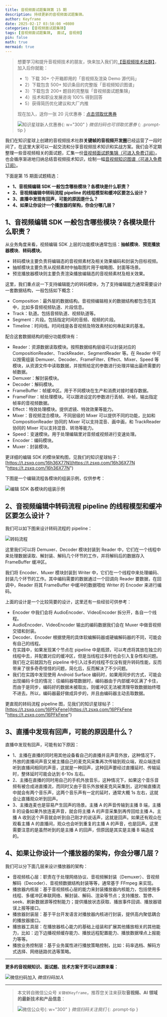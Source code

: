 ```yaml
---
title: 音视频面试题集锦第 15 期
description: 持续更新的音视频面试题集锦。
author: Keyframe
date: 2025-02-17 03:58:08 +0800
categories: [音视频面试题集锦]
tags: [音视频面试题集锦,  面试, 音视频]
pin: false
math: true
mermaid: true
---
```


>想要学习和提升音视频技术的朋友，快来加入我们的<a href="https://t.zsxq.com/jRprT" target="_blank" rel="noopener noreferrer">【音视频技术社群】</a>，加入后你就能：
>
>- 1）下载 30+ 个开箱即用的「音视频及渲染 Demo 源代码」
>- 2）下载包含 500+ 知识条目的完整版「音视频知识图谱」
>- 3）下载包含 200+ 题目的完整版「音视频面试题集锦」
>- 4）技术和职业发展咨询 100% 得到回答
>- 5）获得简历优化建议和大厂内推
>  
>现在加入，送你一张 20 元优惠券：<a href="https://t.zsxq.com/jRprT" target="_blank" rel="noopener noreferrer">点击领取优惠券</a>
>
>![知识星球新人优惠券](assets/img/keyframe-zsxq-coupon.png){: w="300" }
>_微信扫码也可领取优惠券_
{: .prompt-tip }

我们在知识星球上创建的音视频技术社群**关键帧的音视频开发圈**已经运营了一段时间了，在这里大家可以一起交流和分享音视频技术知识和实战方案。我们会不定期整理一些音视频相关的面试题，汇集一份[音视频面试题集锦（可进入免费订阅）](https://mp.weixin.qq.com/mp/appmsgalbum?__biz=MjM5MTkxOTQyMQ==&action=getalbum&album_id=2380776196751425539#wechat_redirect)。也会循序渐进地归纳总结音视频技术知识，绘制一幅[音视频知识图谱（可进入免费订阅）](https://mp.weixin.qq.com/mp/appmsgalbum?__biz=MjM5MTkxOTQyMQ==&action=getalbum&album_id=2349658423078092802#wechat_redirect)。

下面是第 15 期面试题精选：


- **1、音视频编辑 SDK 一般包含哪些模块？各模块是什么职责？**
- **2、音视频编辑中转码流程 pipeline 的线程模型和缓冲区要怎么设计？**
- **3、直播中发现有回声，可能的原因是什么？**
- **4、如果让你设计一个播放器的架构，你会分哪几层？**




## 1、音视频编辑 SDK 一般包含哪些模块？各模块是什么职责？

从业务角度来看，视频编辑 SDK 上层的功能模块通常包括：**抽帧模块**、**预览播放器模块**、**转码模块**。

- 转码模块主要负责将编辑态的音视频素材及相关效果编码和封装为目标视频。
- 抽帧模块主要负责从视频素材中抽取图片用于缩略图、封面等场景。
- 预览播放器模块则主要负责渲染播放编辑态的音视频素材及相关效果。

这里，我们重点说一下支持编辑能力的转码模块，为了支持编辑能力通常需要设计一套数据结构，一般包括如下概念：

- Composition：最外层的数据结构。音视频编辑相关的数据结构都包含在其中，比如多音频视频轨道、片段信息。
- Track：轨道。包括音频轨道、视频轨道等。
- Segment：片段。包括指定时间的音频、视频的片段。
- Timeline：时间线。时间线是各音视频及特效素材如何串起来的基准。

配合这套数据结构的细分功能模块有：

- Reader：资源数据读取模块。按照数据结构层级可以封装对应的 CompositionReader、TrackReader、SegmentReader 等。在 Reader 中可以按需组装 Demuxer、Decoder、FrameFilter、Effect、Mixer、Speed 等模块，从资源文件中读取数据，并按照给定的参数进行处理并输出最终需要的帧数据。
- Demuxer：解封装模块。
- Decoder：解码模块。
- FrameBuffer：帧缓冲区。用于不同模块在生产和消费对接时缓存数据。
- FrameFilter：帧处理模块。可以跟进设定的参数进行丢帧、补帧，输出指定帧率的音视频数据。
- Effect：特效处理模块。提供滤镜、特效效果等能力。
- Mixer：音视频混合模块。不同层级的 Mixer 可以提供不同的功能，比如和 CompositionReader 协同的 Mixer 可以支持混音、画中画，和 TrackReader 协同的 Mixer 可以支持混音、转场等能力。
- Speed：变速模块。用于处理编辑里对音频或视频进行变速处理。
- Encoder：编码模块。
- Muxer：封装模块。



更详细的编辑 SDK 的模块架构图，见我们的知识星球帖子：[https://t.zsxq.com/16h36X77N](https://t.zsxq.com/16h36X77N "https://t.zsxq.com/16h36X77N")



下图是一个编辑流程各模块的组装示例，仅供参考：

![编辑 SDK 各模块的组装示例](assets/resource/av-interview-qa/edit-sdk-modules.png)






## 2、音视频编辑中转码流程 pipeline 的线程模型和缓冲区要怎么设计？

 
我们可以如下图来设计转码流程的 pipeline：

![转码流程](assets/resource/av-interview-qa/transcode-pipeline.png)


这里我们可以将 Demuxer、Decoder 模块封装到 Reader 中，它们在一个线程中来处理数据读取、解封装、解码几个环节的工作，并将解码后的数据存入 FrameBuffer 缓冲区。

我们将 Encoder、Muxer 模块封装到 Writer 中，它们在一个线程中来处理编码、封装几个环节的工作。其中编码需要的数据通过一个回调向 Reader 要数据，在回调中，Reader 将其 FrameBuffer 中缓冲的数据喂给 Writer 的 Encoder 来进行编码。

上面的设计是一个比较简要的设计，这里还有一些经验可供参考：

- Encoder 中我们会将 AudioEncoder、VideoEncoder 拆分开，各自一个线程。
- AudioEncoder、VideoEncoder 输出的编码数据我们会在 Muxer 中做音视频交错和封装。
- Decoder、Encoder 根据使用的具体软编解码器或硬编解码器的不同，可能会有自己的线程。
- 在实践中，如果发现某个节点在 pipeline 中是瓶颈，可以考虑将其放在独立的线程中去，并配置对应的缓冲区，但是当线程过多时也会引入复杂性和问题。我们在之前就因为在 pipeline 中引入过多的线程不仅没有提升转码性能，反而带来了很多奇奇怪怪的问题，简化后，反而解决了不少问题。
- 我们在实践中发现使用 Android Surface 编码时，如果用同步的方式，可能会出现编码卡住的情况：往编码器喂数据时，编码器由于内部缓冲区满了卡住，而由于是同步，编码好的数据未被取出，则缓冲区无法被清理导致数据始终喂不进去。所以，编码器最好做成异步的，并且由编码器主动去取数据。


更直观的转码流程 pipeline 图，见我们的知识星球帖子：[https://t.zsxq.com/16PFkFene](https://t.zsxq.com/16PFkFene "https://t.zsxq.com/16PFkFene")




## 3、直播中发现有回声，可能的原因是什么？

直播中发现有回声，可能有如下原因：

- 1、主播在直播的同时用其他设备看自己的直播并且声音外放，这种情况下，外放的直播间声音又被主播自己的麦克风采集再次传输到观众端，观众端连续听到直播间相同的声音，这就是一种回声，这种回声要经过直播延时、传输延时，整体延时可能会达到 6-10s 左右。
- 2、主播在直播的同时用自己的手机外放音乐，这种情况下，如果这个音乐音频有被合成进直播流，而同时又由于音乐外放被麦克风采集到，这时候直播流中就会有两个音乐声，这两个音乐声有一定的延时，通常大概 1s 左右，这就会让直播观众听到回声。
- 3、主播连麦也是容易产生回声的场景。主播 A 的声音传输到主播 B 端，主播 B 的设备如果外放连麦声音，就会将主播 A 的声音采集到再传回给主播 A，主播 A 收到这个声音就会听到自己刚才的说话声，这就是回声。如果还有观众在观看主播 A 的直播间，观众也会听到重复的主播 A 的声音，也是回声。这里需要注意的是虽然听到的是主播 A 的回声，但原因是其实是主播 B 端造成的。






## 4、如果让你设计一个播放器的架构，你会分哪几层？

我们可以分下面几层来设计播放器的架构：

- 音视频核心层：职责在于处理网络协议、音视频解封装（Demuxer）、音视频解码（Decoder）、音视频数据结构封装等等，通常基于 FFmpeg 来实现。
- 播放器内核层：基于音视频核心层的能力来封装播放器内核能力，包括使用多线程、多缓冲区串联网络、解封装、解码、渲染等节点；支持播放、暂停、seek、刷新数据源等控制能力；提供播放状态获取、播放事件回调、播放器错误上报等接口。
- 播放器封装层：基于平台开发语言对播放器内核进行封装，提供高内聚低耦合的播放器接口。
- 播放器工具层：在播放器核心能力的基础上组装和扩展其他播放相关的其他能力，比如：边下边播视频缓存能力、播放远程配置能力、播放数据埋点上报能力等等。
- 播放业务控制层：基于业务属性进行播放策略控制，比如：码率选档、解码方式选择、网络链路优选等策略。






<!--  
https://www.nxrte.com/jishu/11893.html
-->



---

**更多的音视频知识、面试题、技术方案干货可以进群来看：**

![微信扫码加入](assets/img/keyframe-zsxq.png)
_微信扫码加入_






---

> 本文转自微信公众号 `关键帧Keyframe`，推荐您关注来获取**音视频、AI 领域的最新技术和产品信息**：
>
>![微信公众号](assets/img/keyframe-mp.jpg){: w="300" }
>_微信扫码关注我们_
{: .prompt-tip }

